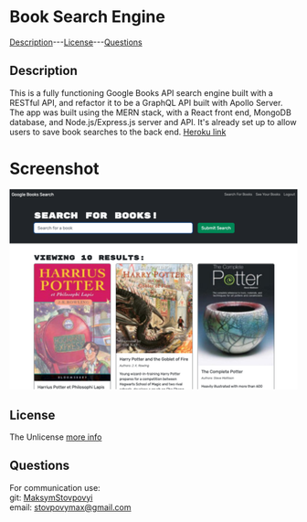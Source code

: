 # Book Search Engine

[Description](#description)---[License](#license)---[Questions](#questions)

## Description

This is a fully functioning Google Books API search engine built with a RESTful API, and refactor it to be a GraphQL API built with Apollo Server. The app was built using the MERN stack, with a React front end, MongoDB database, and Node.js/Express.js server and API. It's already set up to allow users to save book searches to the back end.
[Heroku link](https://app-book-search.herokuapp.com/)

# Screenshot
![Screenshot](./books.png)

## License

The Unlicense [more info](https://choosealicense.com/licenses/)

## Questions

For communication use:\
git: [MaksymStovpovyi](https://github.com/MaksymStovpovyi/)\
email: stovpovymax@gmail.com